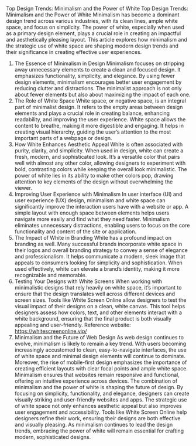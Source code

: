 Top Design Trends: Minimalism and the Power of White
Top Design Trends: Minimalism and the Power of White
Minimalism has become a dominant design trend across various industries, with its clean lines, ample white space, and focus on simplicity. The power of white, especially when used as a primary design element, plays a crucial role in creating an impactful and aesthetically pleasing layout. This article explores how minimalism and the strategic use of white space are shaping modern design trends and their significance in creating effective user experiences.

1. The Essence of Minimalism in Design
Minimalism focuses on stripping away unnecessary elements to create a clean and focused design. It emphasizes functionality, simplicity, and elegance. By using fewer design elements, minimalism encourages better user engagement by reducing clutter and distractions. The minimalist approach is not only about fewer elements but also about maximizing the impact of each one.
2. The Role of White Space
White space, or negative space, is an integral part of minimalist design. It refers to the empty areas between design elements and plays a crucial role in creating balance, enhancing readability, and improving the user experience. White space allows the content to breathe, making it more digestible and engaging. It helps in creating visual hierarchy, guiding the user’s attention to the most important parts of a webpage or design.
3. How White Enhances Aesthetic Appeal
White is often associated with purity, clarity, and simplicity. When used in design, white can create a fresh, modern, and sophisticated look. It’s a versatile color that pairs well with almost any other color, allowing designers to experiment with bold, contrasting colors while keeping the overall look minimalistic. The power of white lies in its ability to make other colors pop, drawing attention to key elements of the design without overwhelming the viewer.
4. Improving User Experience with Minimalism
In user interface (UI) and user experience (UX) design, minimalism and white space can significantly improve the interaction users have with a website or app. A simple layout with enough space between elements helps users navigate more easily and find what they need faster. Minimalism eliminates unnecessary distractions, enabling users to focus on the core functionality and content of the site or application.
5. The Impact of White in Branding
White has a profound impact on branding as well. Many successful brands incorporate white space in their logos and overall branding strategy to convey a sense of elegance and professionalism. It helps communicate a modern, sleek image that appeals to consumers looking for simplicity and sophistication. When used effectively, white can elevate a brand’s identity, making it more recognizable and memorable.
6. Testing Your Designs with White Screens
When working with minimalistic designs that rely heavily on white space, it’s important to ensure that the design translates well across different devices and screen sizes. Tools like White Screen Online allow designers to test the visual impact of their designs on a clean, white canvas. This tool helps designers assess how colors, text, and other elements interact with a white background, ensuring that the final product is both visually appealing and user-friendly.
Reference website: https://whitescreenonline.vip/
7. Minimalism and the Future of Web Design
As web design continues to evolve, minimalism is likely to remain a key trend. With users becoming increasingly accustomed to clean, easy-to-navigate interfaces, the use of white space and minimal design elements will continue to dominate. Moreover, the rise of mobile-first design emphasizes the importance of creating efficient layouts with clear focal points and ample white space. Minimalism ensures that websites remain responsive and functional, offering an intuitive experience across devices.
The combination of minimalism and the power of white is shaping the future of design. By focusing on simplicity, functionality, and elegance, designers can create visually striking and user-friendly websites and apps. The strategic use of white space not only enhances aesthetic appeal but also improves user engagement and accessibility. Tools like White Screen Online help designers refine their work, ensuring their designs are both effective and visually pleasing. As minimalism continues to lead the design trends, embracing the power of white will remain essential for crafting modern, sophisticated designs.

